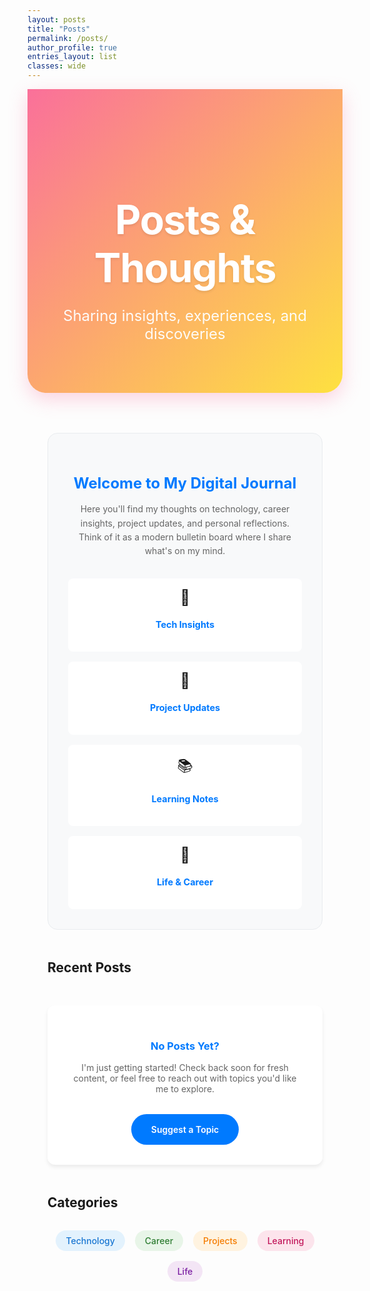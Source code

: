 ```yaml
---
layout: posts
title: "Posts"
permalink: /posts/
author_profile: true
entries_layout: list
classes: wide
---
```


<!-- Hide default page title -->
<style>
  .page__title { display: none !important; }
  .page__meta { display: none !important; }
  .archive__title { display: none !important; }
  .archive__subtitle { display: none !important; }
</style>

<div style="background: linear-gradient(135deg, #fa709a 0%, #fee140 100%); color: white; padding: 5rem 2rem; margin: 0 0 4rem 0; text-align: center; border-radius: 0 0 30px 30px; box-shadow: 0 10px 30px rgba(250, 112, 154, 0.3);">
  <h1 style="font-size: 4rem; font-weight: 700; margin-bottom: 1.5rem; color: white; text-shadow: 0 2px 4px rgba(0,0,0,0.1); letter-spacing: -0.02em;">Posts & Thoughts</h1>
  <p style="font-size: 1.5rem; font-weight: 400; opacity: 0.95; max-width: 600px; margin: 0 auto;">Sharing insights, experiences, and discoveries</p>
</div>

<div style="max-width: 900px; margin: 0 auto; padding: 0 2rem;">

<div style="background: #f8f9fa; padding: 2rem; border-radius: 16px; margin-bottom: 3rem; text-align: center; border: 1px solid #e9ecef;">
  <h2 style="color: #007AFF; margin-bottom: 1rem; font-size: 1.5rem;">Welcome to My Digital Journal</h2>
  <p style="color: #666; margin-bottom: 2rem; line-height: 1.6;">Here you'll find my thoughts on technology, career insights, project updates, and personal reflections. Think of it as a modern bulletin board where I share what's on my mind.</p>
  
  <div style="display: grid; grid-template-columns: repeat(auto-fit, minmax(200px, 1fr)); gap: 1rem; margin-top: 2rem;">
    <div style="background: white; padding: 1rem; border-radius: 8px;">
      <div style="font-size: 1.5rem; margin-bottom: 0.5rem;">💭</div>
      <h4 style="color: #007AFF; font-size: 0.9rem;">Tech Insights</h4>
    </div>
    <div style="background: white; padding: 1rem; border-radius: 8px;">
      <div style="font-size: 1.5rem; margin-bottom: 0.5rem;">🚀</div>
      <h4 style="color: #007AFF; font-size: 0.9rem;">Project Updates</h4>
    </div>
    <div style="background: white; padding: 1rem; border-radius: 8px;">
      <div style="font-size: 1.5rem; margin-bottom: 0.5rem;">📚</div>
      <h4 style="color: #007AFF; font-size: 0.9rem;">Learning Notes</h4>
    </div>
    <div style="background: white; padding: 1rem; border-radius: 8px;">
      <div style="font-size: 1.5rem; margin-bottom: 0.5rem;">🌟</div>
      <h4 style="color: #007AFF; font-size: 0.9rem;">Life & Career</h4>
    </div>
  </div>
</div>

## Recent Posts

<div id="posts-container">
  <!-- Posts will be automatically populated here by Jekyll -->
</div>

<div style="background: white; padding: 2rem; border-radius: 12px; box-shadow: 0 4px 6px rgba(0, 0, 0, 0.07); margin: 3rem 0; text-align: center;">
  <h3 style="color: #007AFF; margin-bottom: 1rem;">No Posts Yet?</h3>
  <p style="color: #666; margin-bottom: 2rem;">I'm just getting started! Check back soon for fresh content, or feel free to reach out with topics you'd like me to explore.</p>
  <a href="/contact/" style="display: inline-block; background: #007AFF; color: white; padding: 1rem 2rem; border-radius: 25px; text-decoration: none; font-weight: 600;">
    Suggest a Topic
  </a>
</div>

## Categories

<div style="display: flex; flex-wrap: wrap; gap: 1rem; margin: 2rem 0; justify-content: center;">
  <span style="background: #e3f2fd; color: #1976d2; padding: 0.5rem 1rem; border-radius: 20px; font-weight: 500;">Technology</span>
  <span style="background: #e8f5e8; color: #2e7d32; padding: 0.5rem 1rem; border-radius: 20px; font-weight: 500;">Career</span>
  <span style="background: #fff3e0; color: #f57c00; padding: 0.5rem 1rem; border-radius: 20px; font-weight: 500;">Projects</span>
  <span style="background: #fce4ec; color: #c2185b; padding: 0.5rem 1rem; border-radius: 20px; font-weight: 500;">Learning</span>
  <span style="background: #f3e5f5; color: #7b1fa2; padding: 0.5rem 1rem; border-radius: 20px; font-weight: 500;">Life</span>
</div>

</div>

<style>
  .page__content h2 {
    color: #1d1d1f;
    font-weight: 600;
    font-size: 2rem;
    margin-top: 3rem;
    margin-bottom: 1.5rem;
    border-bottom: 2px solid #007AFF;
    padding-bottom: 0.5rem;
  }
  
  .page__content h3 {
    color: #333;
    font-weight: 600;
    font-size: 1.5rem;
    margin-top: 2rem;
    margin-bottom: 1rem;
  }
  
  .page__content h4 {
    font-weight: 600;
    font-size: 1.1rem;
    margin-bottom: 0.5rem;
  }
  
  .page__content p {
    font-size: 1.1rem;
    line-height: 1.7;
    color: #515151;
  }
  
  .page__content {
    font-family: -apple-system, BlinkMacSystemFont, 'Segoe UI', Roboto, Oxygen, Ubuntu, Cantarell, sans-serif;
  }
  
  .entries-list .list__item {
    background: white;
    border-radius: 12px;
    box-shadow: 0 4px 6px rgba(0, 0, 0, 0.07);
    margin-bottom: 2rem;
    padding: 2rem;
    transition: transform 0.3s ease;
  }
  
  .entries-list .list__item:hover {
    transform: translateY(-4px);
  }
  
  .entries-list .list__item .archive__item-title {
    color: #007AFF;
    font-weight: 600;
  }
</style> 